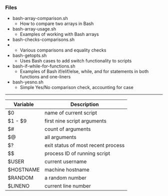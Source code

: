 ### Files
- bash-array-comparison.sh
	- How to compare two arrays in Bash
- bash-array-usage.sh
	- Examples of working with Bash arrays
- bash-checks-comparisons.sh
- 	- Various comparisons and equality checks
- bash-getopts.sh
	- Uses Bash cases to add switch functionality to scripts
- bash-if-while-for-functions.sh
	- Examples of Bash if/elif/else, while, and for statements in both functions and one-liners
- bash-yesno.sh
	- Simple Yes/No comparison check, accounting for case

---

| Variable | Description |
| --- | --- |
| $0 | name of current script |
| $1 - $9 | first nine script arguments |
| $# | count of arguments |
| $@ | all arguments |
| $? | exit status of most recent process |
| $$ | process ID of running script |
| $USER | current username |
| $HOSTNAME | machine hostname |
| $RANDOM | a random number |
| $LINENO | current line number |
